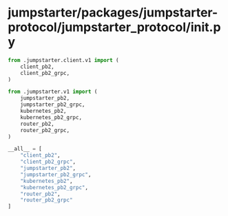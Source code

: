 # jumpstarter/packages/jumpstarter-protocol/jumpstarter_protocol/__init__.py

```python
from .jumpstarter.client.v1 import (
    client_pb2,
    client_pb2_grpc,
)

from .jumpstarter.v1 import (
    jumpstarter_pb2,
    jumpstarter_pb2_grpc,
    kubernetes_pb2,
    kubernetes_pb2_grpc,
    router_pb2,
    router_pb2_grpc,
)

__all__ = [
    "client_pb2",
    "client_pb2_grpc",
    "jumpstarter_pb2",
    "jumpstarter_pb2_grpc",
    "kubernetes_pb2",
    "kubernetes_pb2_grpc",
    "router_pb2",
    "router_pb2_grpc"
]

```